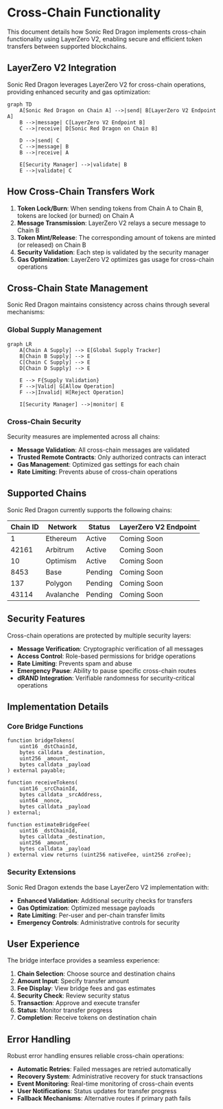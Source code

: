 # Cross-Chain Functionality

This document details how Sonic Red Dragon implements cross-chain functionality using LayerZero V2, enabling secure and efficient token transfers between supported blockchains.

## LayerZero V2 Integration

Sonic Red Dragon leverages LayerZero V2 for cross-chain operations, providing enhanced security and gas optimization:

```mermaid
graph TD
    A[Sonic Red Dragon on Chain A] -->|send| B[LayerZero V2 Endpoint A]
    B -->|message| C[LayerZero V2 Endpoint B]
    C -->|receive| D[Sonic Red Dragon on Chain B]
    
    D -->|send| C
    C -->|message| B
    B -->|receive| A
    
    E[Security Manager] -->|validate| B
    E -->|validate| C
```

## How Cross-Chain Transfers Work

1. **Token Lock/Burn**: When sending tokens from Chain A to Chain B, tokens are locked (or burned) on Chain A
2. **Message Transmission**: LayerZero V2 relays a secure message to Chain B
3. **Token Mint/Release**: The corresponding amount of tokens are minted (or released) on Chain B
4. **Security Validation**: Each step is validated by the security manager
5. **Gas Optimization**: LayerZero V2 optimizes gas usage for cross-chain operations

## Cross-Chain State Management

Sonic Red Dragon maintains consistency across chains through several mechanisms:

### Global Supply Management

```mermaid
graph LR
    A[Chain A Supply] --> E[Global Supply Tracker]
    B[Chain B Supply] --> E
    C[Chain C Supply] --> E
    D[Chain D Supply] --> E
    
    E --> F{Supply Validation}
    F -->|Valid| G[Allow Operation]
    F -->|Invalid| H[Reject Operation]
    
    I[Security Manager] -->|monitor| E
```

### Cross-Chain Security

Security measures are implemented across all chains:

- **Message Validation**: All cross-chain messages are validated
- **Trusted Remote Contracts**: Only authorized contracts can interact
- **Gas Management**: Optimized gas settings for each chain
- **Rate Limiting**: Prevents abuse of cross-chain operations

## Supported Chains

Sonic Red Dragon currently supports the following chains:

| Chain ID | Network | Status | LayerZero V2 Endpoint |
|----------|---------|--------|----------------------|
| 1 | Ethereum | Active | Coming Soon |
| 42161 | Arbitrum | Active | Coming Soon |
| 10 | Optimism | Active | Coming Soon |
| 8453 | Base | Pending | Coming Soon |
| 137 | Polygon | Pending | Coming Soon |
| 43114 | Avalanche | Pending | Coming Soon |

## Security Features

Cross-chain operations are protected by multiple security layers:

- **Message Verification**: Cryptographic verification of all messages
- **Access Control**: Role-based permissions for bridge operations
- **Rate Limiting**: Prevents spam and abuse
- **Emergency Pause**: Ability to pause specific cross-chain routes
- **dRAND Integration**: Verifiable randomness for security-critical operations

## Implementation Details

### Core Bridge Functions

```solidity
function bridgeTokens(
    uint16 _dstChainId,
    bytes calldata _destination,
    uint256 _amount,
    bytes calldata _payload
) external payable;

function receiveTokens(
    uint16 _srcChainId,
    bytes calldata _srcAddress,
    uint64 _nonce,
    bytes calldata _payload
) external;

function estimateBridgeFee(
    uint16 _dstChainId,
    bytes calldata _destination,
    uint256 _amount,
    bytes calldata _payload
) external view returns (uint256 nativeFee, uint256 zroFee);
```

### Security Extensions

Sonic Red Dragon extends the base LayerZero V2 implementation with:

- **Enhanced Validation**: Additional security checks for transfers
- **Gas Optimization**: Optimized message payloads
- **Rate Limiting**: Per-user and per-chain transfer limits
- **Emergency Controls**: Administrative controls for security

## User Experience

The bridge interface provides a seamless experience:

1. **Chain Selection**: Choose source and destination chains
2. **Amount Input**: Specify transfer amount
3. **Fee Display**: View bridge fees and gas estimates
4. **Security Check**: Review security status
5. **Transaction**: Approve and execute transfer
6. **Status**: Monitor transfer progress
7. **Completion**: Receive tokens on destination chain

## Error Handling

Robust error handling ensures reliable cross-chain operations:

- **Automatic Retries**: Failed messages are retried automatically
- **Recovery System**: Administrative recovery for stuck transactions
- **Event Monitoring**: Real-time monitoring of cross-chain events
- **User Notifications**: Status updates for transfer progress
- **Fallback Mechanisms**: Alternative routes if primary path fails 